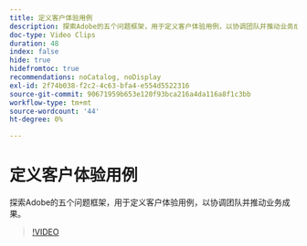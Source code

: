```yaml
---
title: 定义客户体验用例
description: 探索Adobe的五个问题框架，用于定义客户体验用例，以协调团队并推动业务成果。
doc-type: Video Clips
duration: 48
index: false
hide: true
hidefromtoc: true
recommendations: noCatalog, noDisplay
exl-id: 2f74b038-f2c2-4c63-bfa4-e554d5522316
source-git-commit: 90671959b653e120f93bca216a4da116a8f1c3bb
workflow-type: tm+mt
source-wordcount: '44'
ht-degree: 0%

---
```


# 定义客户体验用例

探索Adobe的五个问题框架，用于定义客户体验用例，以协调团队并推动业务成果。

<!-- 85_S651_3442537_47_defining-customer-experience-use-cases -->
>[!VIDEO](https://video.tv.adobe.com/v/3458292/?learn=on&enablevpops=true)
